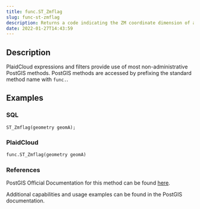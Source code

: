 ```yaml
---
title: func.ST_Zmflag
slug: func-st-zmflag
description: Returns a code indicating the ZM coordinate dimension of a geometry
date: 2022-01-27T14:43:59
---
```



## Description


PlaidCloud expressions and filters provide use of most non-administrative PostGIS methods. PostGIS methods are accessed by prefixing the standard method name with `func.`.



## Examples


### SQL



```
ST_Zmflag(geometry geomA);
```


### PlaidCloud



```python
func.ST_Zmflag(geometry geomA)
```


### References


PostGIS Official Documentation for this method can be found [here](https://postgis.net/docs/manual-3.1/ST_Zmflag.html).



Additional capabilities and usage examples can be found in the PostGIS documentation.

